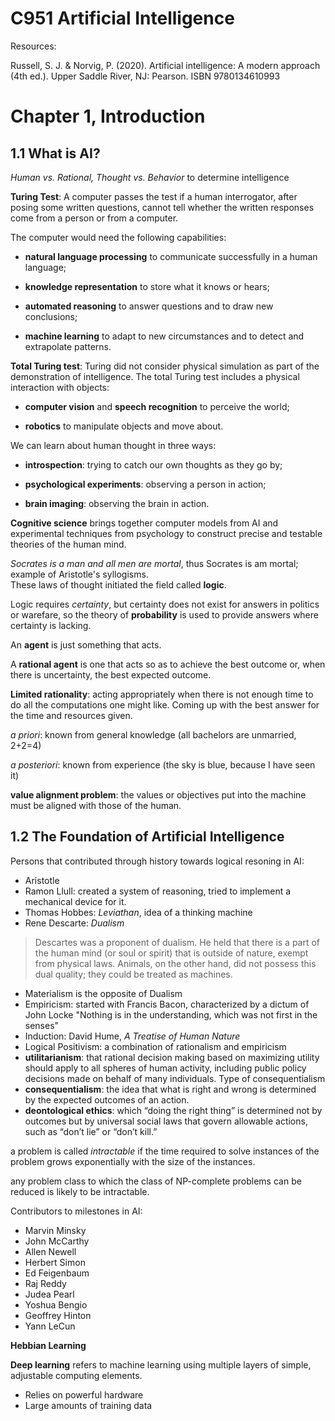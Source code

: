 # C951 Artificial Intelligence  

Resources:  

Russell, S. J. & Norvig, P. (2020). Artificial intelligence: A modern approach (4th ed.). Upper Saddle River, NJ: Pearson. ISBN 9780134610993   

# Chapter 1, Introduction  

## 1.1 What is AI?  

*Human vs. Rational, Thought vs. Behavior* to determine intelligence  

**Turing Test**: A computer passes the test if a human interrogator, after posing some written questions, cannot tell whether the written responses come from a person or from a computer.  

The computer would need the following capabilities:

- **natural language processing** to communicate successfully in a human language;

- **knowledge representation** to store what it knows or hears;

- **automated reasoning** to answer questions and to draw new conclusions;

- **machine learning** to adapt to new circumstances and to detect and extrapolate patterns.  

**Total Turing test**: Turing did not consider physical simulation as part of the demonstration 
of intelligence. The total Turing test includes a physical interaction with objects:  

- **computer vision** and **speech recognition** to perceive the world;

- **robotics** to manipulate objects and move about.  

We can learn about human thought in three ways:

- **introspection**: trying to catch our own thoughts as they go by;

- **psychological experiments**: observing a person in action;

- **brain imaging**: observing the brain in action.  

**Cognitive science** brings together computer models from AI and experimental techniques from psychology to construct precise and testable theories of the human mind.  

*Socrates is a man and all men are mortal*, thus Socrates is am mortal; example of Aristotle's syllogisms.  
These laws of thought initiated the field called **logic**.  

Logic requires *certainty*, but certainty does not exist for answers in politics or 
warefare, so the theory of **probability** is used to provide answers where certainty 
is lacking.  

An **agent** is just something that acts.  

A **rational agent** is one that acts so as to achieve the best outcome or, when there is uncertainty, the best expected outcome.

**Limited rationality**: acting appropriately when there is not enough time to do all the computations one might like. Coming up 
with the best answer for the time and resources given.  

*a priori*: known from general knowledge (all bachelors are unmarried, 2+2=4)  

*a posteriori*: known from experience (the sky is blue, because I have seen it)  

**value alignment problem**: the values or objectives put into the machine must be aligned with those of the human.  

## 1.2 The Foundation of Artificial Intelligence  

Persons that contributed through history towards logical resoning in AI:  
- Aristotle  
- Ramon Llull: created a system of reasoning, tried to implement a mechanical device for it.  
- Thomas Hobbes: *Leviathan*, idea of a thinking machine  
- Rene Descarte: *Dualism*  

> Descartes was a proponent of dualism. He held that there is a part of the human mind (or soul or spirit) that is outside of nature, exempt from physical laws. Animals, on the other hand, did not possess this dual quality; they could be treated as machines.  

- Materialism is the opposite of Dualism  
- Empiricism: started with Francis Bacon, characterized by a dictum of John Locke "Nothing is in the understanding, which was not first in the senses"  
- Induction: David Hume, *A Treatise of Human Nature*   
- Logical Positivism: a combination of rationalism and empiricism  
- **utilitarianism**: that rational decision making based on maximizing utility should apply to all spheres of human activity, including public policy decisions made on behalf of many individuals. Type of consequentialism    
- **consequentialism**: the idea that what is right and wrong is determined by the expected outcomes of an action.  
- **deontological ethics**: which “doing the right thing” is determined not by outcomes but by universal social laws that govern allowable actions, such as “don’t lie” or “don’t kill.”  

a problem is called *intractable* if the time required to solve instances of the problem grows exponentially with the size of the instances.  

any problem class to which the class of NP-complete problems can be reduced is likely to be intractable.  

Contributors to milestones in AI:  
- Marvin Minsky
- John McCarthy  
- Allen Newell  
- Herbert Simon  
- Ed Feigenbaum  
- Raj Reddy  
- Judea Pearl  
- Yoshua Bengio  
- Geoffrey Hinton 
- Yann LeCun  

**Hebbian Learning**  

**Deep learning** refers to machine learning using multiple layers of simple, adjustable computing elements.  
- Relies on powerful hardware  
- Large amounts of training data  










